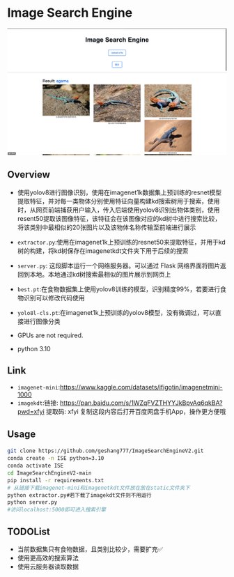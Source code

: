 # Image Search Engine

![Alt text](./figures/ui.png)


## Overview

- 使用yolov8进行图像识别，使用在imagenet1k数据集上预训练的resnet模型提取特征，并对每一类物体分别使用特征向量构建kd搜索树用于搜索，使用时，从网页前端捕获用户输入，传入后端使用yolov8识别出物体类别，使用resent50提取该图像特征，该特征会在该图像对应的kd树中进行搜索比较，将该类别中最相似的20张图片以及该物体名称传输至前端进行展示

- `extractor.py`:使用在imagenet1k上预训练的resnet50来提取特征，并用于kd树的构建，将kd树保存在imagenetkdt文件夹下用于后续的搜索
- `server.py`: 这段脚本运行一个网络服务器。可以通过 Flask 网络界面将图片返回到本地。本地通过kd树搜索最相似的图片展示到网页上
-  `best.pt`:在食物数据集上使用yolov8训练的模型，识别精度99%，若要进行食物识别可以修改代码使用
-  `yolo8l-cls.pt`:在imagenet1k上预训练的yolov8模型，没有微调过，可以直接进行图像分类
- GPUs are not required.
- python 3.10

## Link

- `imagenet-mini`:https://www.kaggle.com/datasets/ifigotin/imagenetmini-1000
- `imagekdt`:链接: https://pan.baidu.com/s/1WZqFVZTHYYJkBpvAq6qkBA?pwd=xfyi 提取码: xfyi 复制这段内容后打开百度网盘手机App，操作更方便哦

## Usage
```bash
git clone https://github.com/geshang777/ImageSearchEngineV2.git
conda create -n ISE python=3.10
conda activate ISE
cd ImageSearchEngineV2-main
pip install -r requirements.txt
# 从链接下载imagenet-mini和imagenetkdt文件放在放在static文件夹下
python extractor.py#若下载了imagekdt文件则不用运行
python server.py
#访问localhost:5000即可进入搜索引擎
```

## TODOList

-  当前数据集只有食物数据，且类别比较少，需要扩充✅
-  使用更高效的搜索算法
-   使用云服务器读取数据
